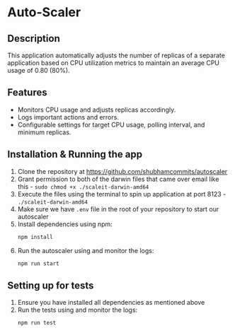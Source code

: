 # Auto-Scaler

## Description
This application automatically adjusts the number of replicas of a separate application based on CPU utilization metrics to maintain an average CPU usage of 0.80 (80%).

## Features
- Monitors CPU usage and adjusts replicas accordingly.
- Logs important actions and errors.
- Configurable settings for target CPU usage, polling interval, and minimum replicas.

## Installation & Running the app
1. Clone the repository at https://github.com/shubhamcommits/autoscaler
2. Grant permission to both of the darwin files that came over email like this -  `sudo chmod +x ./scaleit-darwin-amd64`
3. Execute the files using the terminal to spin up application at port 8123 - `./scaleit-darwin-amd64`
2. Make sure we have `.env` file in the root of your repository to start our autoscaler
2. Install dependencies using npm:
   ```bash
   npm install
3. Run the autoscaler using and monitor the logs:
   ```bash
   npm run start

## Setting up for tests
1. Ensure you have installed all dependencies as mentioned above
2. Run the tests using and monitor the logs:
   ```bash
   npm run test